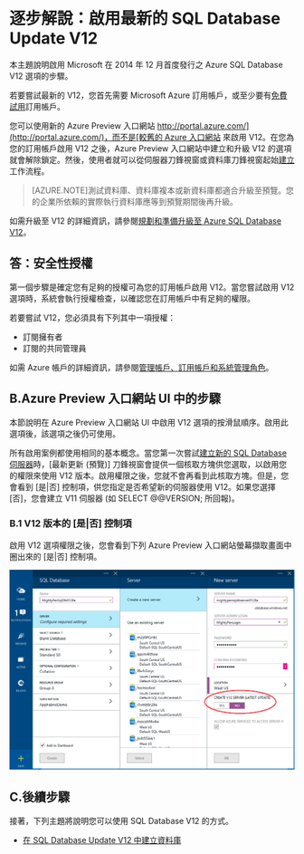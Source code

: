 <properties
	pageTitle="逐步解說：啟用最新的 SQL Database Update V12"
	description="說明使用全新 Microsoft Azure 入口網站 UI 嘗試 Azure SQL Database V12 版本的步驟。"
	services="sql-database"
	documentationCenter=""
	authors="MightyPen"
	manager="jeffreyg"
	editor=""/>


<tags
	ms.service="sql-database"
	ms.workload="data-management" 
	ms.tgt_pltfrm="na"
	ms.devlang="na"
	ms.topic="article"
	ms.date="04/28/2015"
	ms.author="genemi"/>


# 逐步解說：啟用最新的 SQL Database Update V12

本主題說明啟用 Microsoft 在 2014 年 12 月首度發行之 Azure SQL Database V12 選項的步驟。

若要嘗試最新的 V12，您首先需要 Microsoft Azure 訂用帳戶，或至少要有[免費試用](http://azure.microsoft.com/pricing/free-trial/)訂用帳戶。

您可以使用新的 Azure Preview 入口網站 [http://portal.azure.com/](http://portal.azure.com/)，而不是[較舊的 Azure 入口網站](http://manage.windowsazure.com/) 來啟用 V12。在您為您的訂用帳戶啟用 V12 之後，Azure Preview 入口網站中建立和升級 V12 的選項就會解除鎖定。然後，使用者就可以從伺服器刀鋒視窗或資料庫刀鋒視窗起始[建立](sql-database-create.md)工作流程。

> [AZURE.NOTE]測試資料庫、資料庫複本或新資料庫都適合升級至預覽。您的企業所依賴的實際執行資料庫應等到預覽期間後再升級。

如需升級至 V12 的詳細資訊，請參閱[規劃和準備升級至 Azure SQL Database V12](sql-database-v12-plan-prepare-upgrade.md)。


## 答：安全性授權

第一個步驟是確定您有足夠的授權可為您的訂用帳戶啟用 V12。當您嘗試啟用 V12 選項時，系統會執行授權檢查，以確認您在訂用帳戶中有足夠的權限。

 若要嘗試 V12，您必須具有下列其中一項授權：

- 訂閱擁有者
- 訂閱的共同管理員

如需 Azure 帳戶的詳細資訊，請參閱[管理帳戶、訂用帳戶和系統管理角色](http://msdn.microsoft.com/library/hh531793.aspx)。

## B.Azure Preview 入口網站 UI 中的步驟

本節說明在 Azure Preview 入口網站 UI 中啟用 V12 選項的按滑鼠順序。啟用此選項後，該選項之後仍可使用。

所有啟用案例都使用相同的基本概念。當您第一次嘗試[建立新的 SQL Database 伺服器](sql-database-create.md)時，[最新更新 (預覽)] 刀鋒視窗會提供一個核取方塊供您選取，以啟用您的權限來使用 V12 版本。啟用權限之後，您就不會再看到此核取方塊。但是，您會看到 [是|否] 控制項，供您指定是否希望新的伺服器使用 V12。如果您選擇 [否]，您會建立 V11 伺服器 (如 SELECT @@VERSION; 所回報)。

### B.1 V12 版本的 [是|否] 控制項

啟用 V12 選項權限之後，您會看到下列 Azure Preview 入口網站螢幕擷取畫面中圈出來的 [是|否] 控制項。

![YesNoOptionForTheV12Preview][Image1]


## C.後續步驟

接著，下列主題將說明您可以使用 SQL Database V12 的方式。

- [在 SQL Database Update V12 中建立資料庫](sql-database-create.md)


<!-- References, Images. -->
[Image1]: ./media/sql-database-v12-sign-up/V12Preview-YesNo-Option-New-SQLDatabase-Server-Newserver-Screenshot-e23.png

 

<!---HONumber=July15_HO2-->